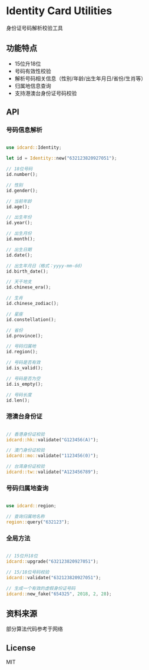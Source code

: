 # Identity Card Utilities

身份证号码解析校验工具

## 功能特点

- 15位升18位
- 号码有效性校验
- 解析号码相关信息（性别/年龄/出生年月日/省份/生肖等）
- 归属地信息查询
- 支持港澳台身份证号码校验

## API

### 号码信息解析

```rust

use idcard::Identity;

let id = Identity::new("632123820927051");

// 18位号码
id.number();

// 性别
id.gender(); 

// 当前年龄 
id.age(); 

// 出生年份
id.year(); 

// 出生月份
id.month();

// 出生日期 
id.date(); 

// 出生年月日（格式：yyyy-mm-dd)
id.birth_date(); 

// 天干地支
id.chinese_era(); 

// 生肖
id.chinese_zodiac(); 

// 星座
id.constellation(); 

// 省份
id.province(); 

// 号码归属地
id.region(); 

// 号码是否有效
id.is_valid();

// 号码是否为空
id.is_empty();

// 号码长度
id.len(); 

```

### 港澳台身份证

```rust

// 香港身份证校验
idcard::hk::validate("G123456(A)");

// 澳门身份证校验
idcard::mo::validate("1123456(0)");

// 台湾身份证校验
idcard::tw::validate("A123456789");

```

### 号码归属地查询

```rust

use idcard::region;

// 查询归属地名称
region::query("632123");

```

### 全局方法

```rust

// 15位升18位
idcard::upgrade("632123820927051");

// 15/18位号码校验
idcard::validate("632123820927051");

// 生成一个有效的虚假身份证号码
idcard::new_fake("654325", 2018, 2, 28);

```

## 资料来源

部分算法代码参考于网络

## License

MIT
